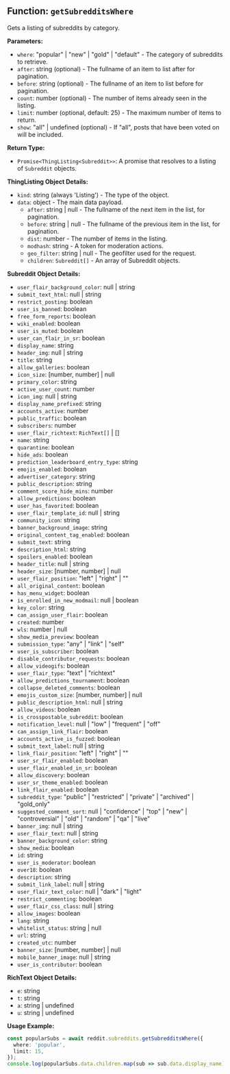 ## Function: `getSubredditsWhere`

Gets a listing of subreddits by category.

**Parameters:**

- `where`: "popular" | "new" | "gold" | "default" - The category of subreddits to retrieve.
- `after`: string (optional) - The fullname of an item to list after for pagination.
- `before`: string (optional) - The fullname of an item to list before for pagination.
- `count`: number (optional) - The number of items already seen in the listing.
- `limit`: number (optional, default: 25) - The maximum number of items to return.
- `show`: "all" | undefined (optional) - If "all", posts that have been voted on will be included.

**Return Type:**

- `Promise<ThingListing<Subreddit>>`: A promise that resolves to a listing of `Subreddit` objects.

**ThingListing<Subreddit> Object Details:**

- `kind`: string (always 'Listing') - The type of the object.
- `data`: object - The main data payload.
  - `after`: string | null - The fullname of the next item in the list, for pagination.
  - `before`: string | null - The fullname of the previous item in the list, for pagination.
  - `dist`: number - The number of items in the listing.
  - `modhash`: string - A token for moderation actions.
  - `geo_filter`: string | null - The geofilter used for the request.
  - `children`: `Subreddit[]` - An array of Subreddit objects.

**Subreddit Object Details:**

- `user_flair_background_color`: null | string
- `submit_text_html`: null | string
- `restrict_posting`: boolean
- `user_is_banned`: boolean
- `free_form_reports`: boolean
- `wiki_enabled`: boolean
- `user_is_muted`: boolean
- `user_can_flair_in_sr`: boolean
- `display_name`: string
- `header_img`: null | string
- `title`: string
- `allow_galleries`: boolean
- `icon_size`: [number, number] | null
- `primary_color`: string
- `active_user_count`: number
- `icon_img`: null | string
- `display_name_prefixed`: string
- `accounts_active`: number
- `public_traffic`: boolean
- `subscribers`: number
- `user_flair_richtext`: `RichText[]` | []
- `name`: string
- `quarantine`: boolean
- `hide_ads`: boolean
- `prediction_leaderboard_entry_type`: string
- `emojis_enabled`: boolean
- `advertiser_category`: string
- `public_description`: string
- `comment_score_hide_mins`: number
- `allow_predictions`: boolean
- `user_has_favorited`: boolean
- `user_flair_template_id`: null | string
- `community_icon`: string
- `banner_background_image`: string
- `original_content_tag_enabled`: boolean
- `submit_text`: string
- `description_html`: string
- `spoilers_enabled`: boolean
- `header_title`: null | string
- `header_size`: [number, number] | null
- `user_flair_position`: "left" | "right" | ""
- `all_original_content`: boolean
- `has_menu_widget`: boolean
- `is_enrolled_in_new_modmail`: null | boolean
- `key_color`: string
- `can_assign_user_flair`: boolean
- `created`: number
- `wls`: number | null
- `show_media_preview`: boolean
- `submission_type`: "any" | "link" | "self"
- `user_is_subscriber`: boolean
- `disable_contributor_requests`: boolean
- `allow_videogifs`: boolean
- `user_flair_type`: "text" | "richtext"
- `allow_predictions_tournament`: boolean
- `collapse_deleted_comments`: boolean
- `emojis_custom_size`: [number, number] | null
- `public_description_html`: null | string
- `allow_videos`: boolean
- `is_crosspostable_subreddit`: boolean
- `notification_level`: null | "low" | "frequent" | "off"
- `can_assign_link_flair`: boolean
- `accounts_active_is_fuzzed`: boolean
- `submit_text_label`: null | string
- `link_flair_position`: "left" | "right" | ""
- `user_sr_flair_enabled`: boolean
- `user_flair_enabled_in_sr`: boolean
- `allow_discovery`: boolean
- `user_sr_theme_enabled`: boolean
- `link_flair_enabled`: boolean
- `subreddit_type`: "public" | "restricted" | "private" | "archived" | "gold_only"
- `suggested_comment_sort`: null | "confidence" | "top" | "new" | "controversial" | "old" | "random" | "qa" | "live"
- `banner_img`: null | string
- `user_flair_text`: null | string
- `banner_background_color`: string
- `show_media`: boolean
- `id`: string
- `user_is_moderator`: boolean
- `over18`: boolean
- `description`: string
- `submit_link_label`: null | string
- `user_flair_text_color`: null | "dark" | "light"
- `restrict_commenting`: boolean
- `user_flair_css_class`: null | string
- `allow_images`: boolean
- `lang`: string
- `whitelist_status`: string | null
- `url`: string
- `created_utc`: number
- `banner_size`: [number, number] | null
- `mobile_banner_image`: null | string
- `user_is_contributor`: boolean

**RichText Object Details:**

- `e`: string
- `t`: string
- `a`: string | undefined
- `u`: string | undefined

**Usage Example:**

```typescript
const popularSubs = await reddit.subreddits.getSubredditsWhere({
  where: 'popular',
  limit: 15,
});
console.log(popularSubs.data.children.map(sub => sub.data.display_name));
```  

